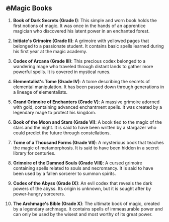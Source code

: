 ## 🔥Magic Books

1. **Book of Dark Secrets (Grade I)**: This simple and worn book holds the first notions of magic. It was once in the
   hands of an apprentice magician who discovered his latent power in an enchanted forest.

2. **Initiate's Grimoire (Grade II)**: A grimoire with yellowed pages that belonged to a passionate student. It contains
   basic spells learned during his first year at the magic academy.

3. **Codex of Arcana (Grade III)**: This precious codex belonged to a wandering mage who traveled through distant lands
   to gather more powerful spells. It is covered in mystical runes.

4. **Elementalist's Tome (Grade IV)**: A tome describing the secrets of elemental manipulation. It has been passed down
   through generations in a lineage of elementalists.

5. **Grand Grimoire of Enchanters (Grade V)**: A massive grimoire adorned with gold, containing advanced enchantment
   spells. It was created by a legendary mage to protect his kingdom.

6. **Book of the Moon and Stars (Grade VI)**: A book tied to the magic of the stars and the night. It is said to have
   been written by a stargazer who could predict the future through constellations.

7. **Tome of a Thousand Forms (Grade VII)**: A mysterious book that teaches the magic of metamorphosis. It is said to
   have been hidden in a secret library for centuries.

8. **Grimoire of the Damned Souls (Grade VIII)**: A cursed grimoire containing spells related to souls and necromancy.
   It is said to have been used by a fallen sorcerer to summon spirits.

9. **Codex of the Abyss (Grade IX)**: An evil codex that reveals the dark powers of the abyss. Its origin is unknown,
   but it is sought after by power-hungry sorcerers.

10. **The Archmage's Bible (Grade X)**: The ultimate book of magic, created by a legendary archmage. It contains spells
    of immeasurable power and can only be used by the wisest and most worthy of its great power.

